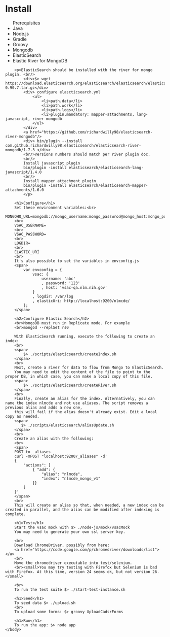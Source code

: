 <html>
    <body>
        <h1>Install</h1>
        <ul>Prerequisites
            <li>Java</li>
            <li>Node.js</li>
            <li>Gradle</li>
            <li>Groovy</li>
            <li>Mongodb</li>
            <li>ElasticSearch</li>
            <li>Elastic River for MongoDB</li>
        </ul>

        <p>ElasticSearch should be installed with the river for mongo plugin. <br/>
            <div>$> wget https://download.elasticsearch.org/elasticsearch/elasticsearch/elasticsearch-0.90.7.tar.gz</div>
            <div> configure elascticsearch.yml 
                <ul>
                    <li>path.data</li>
                    <li>path.work</li>
                    <li>path.logs</li>
                    <li>plugin.mandatory: mapper-attachments, lang-javascript, river-mongodb
                </ul>
            </div>
            <a href="https://github.com/richardwilly98/elasticsearch-river-mongodb"/>
            <div> bin/plugin --install com.github.richardwilly98.elasticsearch/elasticsearch-river-mongodb/1.7.3 </div>
            <br/>Versions numbers should match per river plugin doc. 
            <br/>
            Install javascript plugin
            bin/plugin -install elasticsearch/elasticsearch-lang-javascript/1.4.0
            <br/>
            Install mapper attachment plugin
            bin/plugin -install elasticsearch/elasticsearch-mapper-attachments/1.6.0
            </p>
        
        <h1>Configure</h1>
        Set these environment variables:<br>
        MONGOHQ_URL=mongodb://mongo_username:mongo_passwrod@mongo_host:mongo_port/db_name
        <br>
        VSAC_USERNAME=
        <br>
        VSAC_PASSWORD=
        <br>
        LOGDIR=
        <br>
        ELASTIC_URI
        <br>
        It's also possible to set the variables in envconfig.js
        <span>
            var envconfig = {
                vsac: {
                    username: 'abc'
                    , password: '123'
                    , host: 'vsac-qa.nlm.nih.gov'
                }
                , logdir: /var/log
                , elasticUri: http://localhost:9200/nlmcde/
            };
        </span>
        
        <h2>Configure Elastic Search</h2>
        <br>MongoDB must run in Replicate mode. For example
        <br>mongod --replSet rs0
        
        With ElasticSearch running, execute the following to create an index:
        <br>
        <span>
            $> ./scripts/elasticsearch/createIndex.sh
        </span>
        <br>
        Next, create a river for data to flow from Mongo to ElasticSearch. 
        You may need to edit the content of the file to point to the proper DB, in which case, you can make a local copy of this file.
        <span>
            $> ./scripts/elasticsearch/createRiver.sh
        </span>
        <br>
        Finally, create an alias for the index. Alternatively, you can name the index nlmcde and not use aliases. The script removes a previous alias and adds a new one, 
        this will fail if the alias doesn't already exist. Edit a local copy as needed.  
        <span>
           $> ./scripts/elasticsearch/aliasUpdate.sh 
        </span>
        <br>
        Create an alias with the following:
        <br>
        <span>
        POST to _aliases
        curl -XPOST "localhost:9200/_aliases" -d'
        {
            "actions": [
                { "add": {
                    "alias": "nlmcde",
                    "index": "nlmcde_mongo_v1"
                }}
            ]
        }'
        </span>
        <br>
        This will create an alias so that, when needed, a new index can be created in parallel, and the alias can be modified after indexing is complete. 
        
        <h1>Test</h1>
        Start the vsac mock with $> ./node-js/mock/vsacMock
        You may need to generate your own ssl server key. 

        <br>
        Download ChromeDriver, possibly from here:
        <a href="https://code.google.com/p/chromedriver/downloads/list"></a>
        <br>
        Move the chromedriver executable into test/selenium.
        <br><small>You may try testing with Firefox but Selenium is bad with Firefox. At this time, version 24 seems ok, but not version 26.</small>
        
        <br>
        To run the test suite $> ./start-test-instance.sh

        <h1>Seed</h1>
        To seed data $> ./upload.sh
        <br>
        To upload some forms: $> groovy UploadCadsrForms
        
        <h1>Run</h1>
        To run the app: $> node app
    </body>
</html>
